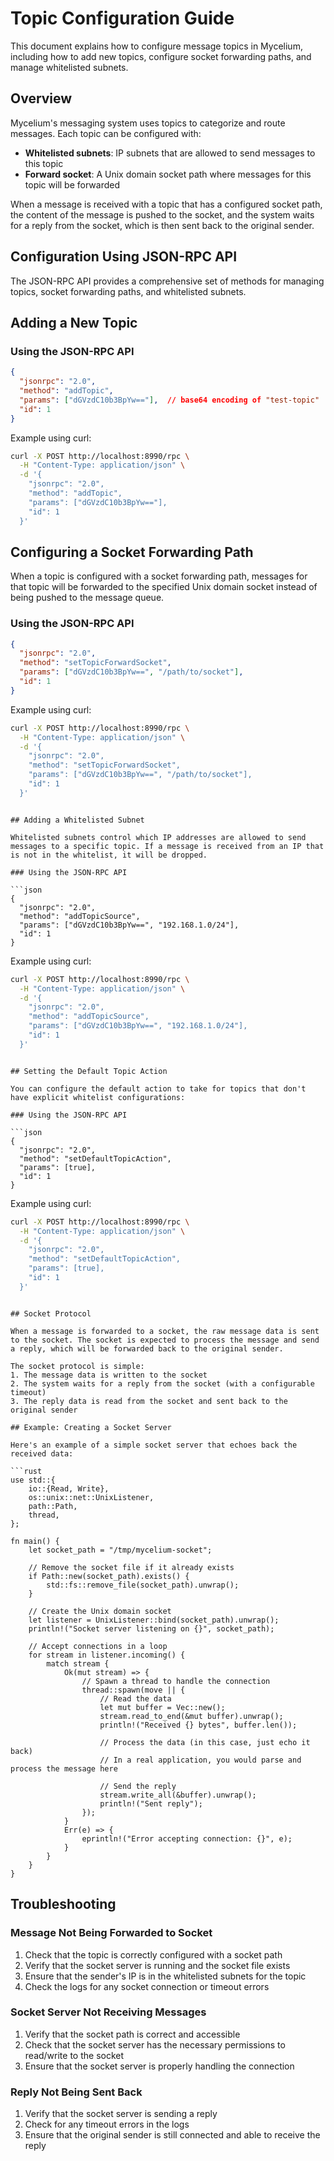 # Topic Configuration Guide

This document explains how to configure message topics in Mycelium, including how to add new topics, configure socket forwarding paths, and manage whitelisted subnets.

## Overview

Mycelium's messaging system uses topics to categorize and route messages. Each topic can be configured with:

- **Whitelisted subnets**: IP subnets that are allowed to send messages to this topic
- **Forward socket**: A Unix domain socket path where messages for this topic will be forwarded

When a message is received with a topic that has a configured socket path, the content of the message is pushed to the socket, and the system waits for a reply from the socket, which is then sent back to the original sender.

## Configuration Using JSON-RPC API

The JSON-RPC API provides a comprehensive set of methods for managing topics, socket forwarding paths, and whitelisted subnets.

## Adding a New Topic

### Using the JSON-RPC API

```json
{
  "jsonrpc": "2.0",
  "method": "addTopic",
  "params": ["dGVzdC10b3BpYw=="],  // base64 encoding of "test-topic"
  "id": 1
}
```

Example using curl:

```bash
curl -X POST http://localhost:8990/rpc \
  -H "Content-Type: application/json" \
  -d '{
    "jsonrpc": "2.0",
    "method": "addTopic",
    "params": ["dGVzdC10b3BpYw=="],
    "id": 1
  }'
```


## Configuring a Socket Forwarding Path

When a topic is configured with a socket forwarding path, messages for that topic will be forwarded to the specified Unix domain socket instead of being pushed to the message queue.

### Using the JSON-RPC API

```json
{
  "jsonrpc": "2.0",
  "method": "setTopicForwardSocket",
  "params": ["dGVzdC10b3BpYw==", "/path/to/socket"],
  "id": 1
}
```

Example using curl:

```bash
curl -X POST http://localhost:8990/rpc \
  -H "Content-Type: application/json" \
  -d '{
    "jsonrpc": "2.0",
    "method": "setTopicForwardSocket",
    "params": ["dGVzdC10b3BpYw==", "/path/to/socket"],
    "id": 1
  }'
```
```

## Adding a Whitelisted Subnet

Whitelisted subnets control which IP addresses are allowed to send messages to a specific topic. If a message is received from an IP that is not in the whitelist, it will be dropped.

### Using the JSON-RPC API

```json
{
  "jsonrpc": "2.0",
  "method": "addTopicSource",
  "params": ["dGVzdC10b3BpYw==", "192.168.1.0/24"],
  "id": 1
}
```

Example using curl:

```bash
curl -X POST http://localhost:8990/rpc \
  -H "Content-Type: application/json" \
  -d '{
    "jsonrpc": "2.0",
    "method": "addTopicSource",
    "params": ["dGVzdC10b3BpYw==", "192.168.1.0/24"],
    "id": 1
  }'
```
```

## Setting the Default Topic Action

You can configure the default action to take for topics that don't have explicit whitelist configurations:

### Using the JSON-RPC API

```json
{
  "jsonrpc": "2.0",
  "method": "setDefaultTopicAction",
  "params": [true],
  "id": 1
}
```

Example using curl:

```bash
curl -X POST http://localhost:8990/rpc \
  -H "Content-Type: application/json" \
  -d '{
    "jsonrpc": "2.0",
    "method": "setDefaultTopicAction",
    "params": [true],
    "id": 1
  }'
```
```

## Socket Protocol

When a message is forwarded to a socket, the raw message data is sent to the socket. The socket is expected to process the message and send a reply, which will be forwarded back to the original sender.

The socket protocol is simple:
1. The message data is written to the socket
2. The system waits for a reply from the socket (with a configurable timeout)
3. The reply data is read from the socket and sent back to the original sender

## Example: Creating a Socket Server

Here's an example of a simple socket server that echoes back the received data:

```rust
use std::{
    io::{Read, Write},
    os::unix::net::UnixListener,
    path::Path,
    thread,
};

fn main() {
    let socket_path = "/tmp/mycelium-socket";
    
    // Remove the socket file if it already exists
    if Path::new(socket_path).exists() {
        std::fs::remove_file(socket_path).unwrap();
    }
    
    // Create the Unix domain socket
    let listener = UnixListener::bind(socket_path).unwrap();
    println!("Socket server listening on {}", socket_path);
    
    // Accept connections in a loop
    for stream in listener.incoming() {
        match stream {
            Ok(mut stream) => {
                // Spawn a thread to handle the connection
                thread::spawn(move || {
                    // Read the data
                    let mut buffer = Vec::new();
                    stream.read_to_end(&mut buffer).unwrap();
                    println!("Received {} bytes", buffer.len());
                    
                    // Process the data (in this case, just echo it back)
                    // In a real application, you would parse and process the message here
                    
                    // Send the reply
                    stream.write_all(&buffer).unwrap();
                    println!("Sent reply");
                });
            }
            Err(e) => {
                eprintln!("Error accepting connection: {}", e);
            }
        }
    }
}
```

## Troubleshooting

### Message Not Being Forwarded to Socket

1. Check that the topic is correctly configured with a socket path
2. Verify that the socket server is running and the socket file exists
3. Ensure that the sender's IP is in the whitelisted subnets for the topic
4. Check the logs for any socket connection or timeout errors

### Socket Server Not Receiving Messages

1. Verify that the socket path is correct and accessible
2. Check that the socket server has the necessary permissions to read/write to the socket
3. Ensure that the socket server is properly handling the connection

### Reply Not Being Sent Back

1. Verify that the socket server is sending a reply
2. Check for any timeout errors in the logs
3. Ensure that the original sender is still connected and able to receive the reply